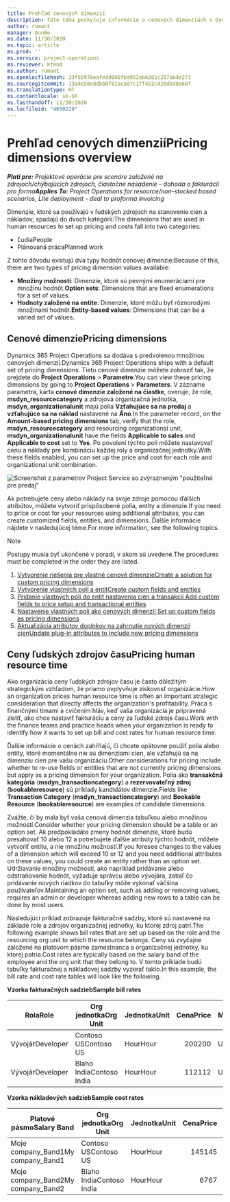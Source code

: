 ```yaml
---
title: Prehľad cenových dimenzií
description: Táto téma poskytuje informácie o cenových dimenziách v Dynamics 365 Project Operations.
author: rumant
manager: AnnBe
ms.date: 11/30/2020
ms.topic: article
ms.prod: ''
ms.service: project-operations
ms.reviewer: kfend
ms.author: rumant
ms.openlocfilehash: 33f55976eafedd046fba952ab6381c297ab4e271
ms.sourcegitcommit: 13a4e58eddbb0f81aca07c1ff452c420dbd8a68f
ms.translationtype: HT
ms.contentlocale: sk-SK
ms.lasthandoff: 11/30/2020
ms.locfileid: "4650229"
---
```

# <a name="pricing-dimensions-overview"></a><span data-ttu-id="5dc97-103">Prehľad cenových dimenzií</span><span class="sxs-lookup"><span data-stu-id="5dc97-103">Pricing dimensions overview</span></span>

<span data-ttu-id="5dc97-104">_**Platí pre:** Projektové operácie pre scenáre založené na zdrojoch/chýbajúcich zdrojoch, čiastočné nasadenie – dohoda o fakturácii pro forma_</span><span class="sxs-lookup"><span data-stu-id="5dc97-104">_**Applies To:** Project Operations for resource/non-stocked based scenarios, Lite deployment - deal to proforma invoicing_</span></span>

<span data-ttu-id="5dc97-105">Dimenzie, ktoré sa používajú v ľudských zdrojoch na stanovenie cien a nákladov, spadajú do dvoch kategórií:</span><span class="sxs-lookup"><span data-stu-id="5dc97-105">The dimensions that are used in human resources to set up pricing and costs fall into two categories:</span></span>

- <span data-ttu-id="5dc97-106">Ľudia</span><span class="sxs-lookup"><span data-stu-id="5dc97-106">People</span></span>
- <span data-ttu-id="5dc97-107">Plánovaná práca</span><span class="sxs-lookup"><span data-stu-id="5dc97-107">Planned work</span></span>

<span data-ttu-id="5dc97-108">Z tohto dôvodu existujú dva typy hodnôt cenovej dimenzie:</span><span class="sxs-lookup"><span data-stu-id="5dc97-108">Because of this, there are two types of pricing dimension values available:</span></span>

- <span data-ttu-id="5dc97-109">**Množiny možností**: Dimenzie, ktoré sú pevnými enumeráciami pre množinu hodnôt.</span><span class="sxs-lookup"><span data-stu-id="5dc97-109">**Option sets**: Dimensions that are fixed enumerations for a set of values.</span></span>
- <span data-ttu-id="5dc97-110">**Hodnoty založené na entite**: Dimenzie, ktoré môžu byť rôznorodými množinami hodnôt.</span><span class="sxs-lookup"><span data-stu-id="5dc97-110">**Entity-based values**: Dimensions that can be a varied set of values.</span></span>

## <a name="pricing-dimensions"></a><span data-ttu-id="5dc97-111">Cenové dimenzie</span><span class="sxs-lookup"><span data-stu-id="5dc97-111">Pricing dimensions</span></span>

<span data-ttu-id="5dc97-112">Dynamics 365 Project Operations sa dodáva s predvolenou množinou cenových dimenzií.</span><span class="sxs-lookup"><span data-stu-id="5dc97-112">Dynamics 365 Project Operations ships with a default set of pricing dimensions.</span></span> <span data-ttu-id="5dc97-113">Tieto cenové dimenzie môžete zobraziť tak, že prejdete do **Project Operations** > **Parametre**.</span><span class="sxs-lookup"><span data-stu-id="5dc97-113">You can view these pricing dimensions by going to **Project Operations** > **Parameters**.</span></span> <span data-ttu-id="5dc97-114">V zázname parametra, karta **cenové dimenzie založené na čiastke**, overuje, že role, **msdyn_resourcecategory** a zdrojová organizačná jednotka, **msdyn_organizationalunit** majú polia **Vzťahujúce sa na predaj** a **vzťahujúce sa na náklad** nastavené na **Áno**.</span><span class="sxs-lookup"><span data-stu-id="5dc97-114">In the parameter record, on the **Amount-based pricing dimensions** tab, verify that the role, **msdyn_resourcecategory** and resourcing organizational unit, **msdyn_organizationalunit** have the fields **Applicable to sales** and **Applicable to cost** set to **Yes**.</span></span> <span data-ttu-id="5dc97-115">Po povolení týchto polí môžete nastavovať cenu a náklady pre kombináciu každej roly a organizačnej jednotky.</span><span class="sxs-lookup"><span data-stu-id="5dc97-115">With these fields enabled, you can set up the price and cost for each role and organizational unit combination.</span></span>

![Screenshot z parametrov Project Service so zvýrazneným "použiteľné pre predaj"](media/PS-OOB-parameters.png)

<span data-ttu-id="5dc97-117">Ak potrebujete ceny alebo náklady na svoje zdroje pomocou ďalších atribútov, môžete vytvoriť prispôsobené polia, entity a dimenzie.</span><span class="sxs-lookup"><span data-stu-id="5dc97-117">If you need to price or cost for your resources using additional attributes, you can create customized fields, entities, and dimensions.</span></span> <span data-ttu-id="5dc97-118">Ďalšie informácie nájdete v nasledujúcej téme.</span><span class="sxs-lookup"><span data-stu-id="5dc97-118">For more information, see the following topics.</span></span> 
  
  > [!NOTE]
  > <span data-ttu-id="5dc97-119">Postupy musia byť ukončené v poradí, v akom sú uvedené.</span><span class="sxs-lookup"><span data-stu-id="5dc97-119">The procedures must be completed in the order they are listed.</span></span>

1. [<span data-ttu-id="5dc97-120">Vytvorenie riešenia pre vlastné cenové dimenzie</span><span class="sxs-lookup"><span data-stu-id="5dc97-120">Create a solution for custom pricing dimensions</span></span>](../sales/create-solution-custompd.md)
2. [<span data-ttu-id="5dc97-121">Vytvorenie vlastných polí a entít</span><span class="sxs-lookup"><span data-stu-id="5dc97-121">Create custom fields and entities</span></span>](create-custom-fields-entities-pricing-dimensions.md)
3. [<span data-ttu-id="5dc97-122">Pridanie vlastných polí do entít nastavenia cien a transakcií </span><span class="sxs-lookup"><span data-stu-id="5dc97-122">Add custom fields to price setup and transactional entities</span></span>](add-custom-fields-price-setup-transactional-entities.md)
4. [<span data-ttu-id="5dc97-123">Nastavenie vlastných polí ako cenových dimenzií </span><span class="sxs-lookup"><span data-stu-id="5dc97-123">Set up custom fields as pricing dimensions</span></span>](set-up-custom-fields-pricing-dimensions.md)
5. [<span data-ttu-id="5dc97-124">Aktualizácia atribútov doplnkov na zahrnutie nových dimenzií cien</span><span class="sxs-lookup"><span data-stu-id="5dc97-124">Update plug-in attributes to include new pricing dimensions</span></span>](update-plugin-attributes-pd.md)


## <a name="pricing-human-resource-time"></a><span data-ttu-id="5dc97-125">Ceny ľudských zdrojov času</span><span class="sxs-lookup"><span data-stu-id="5dc97-125">Pricing human resource time</span></span>
<span data-ttu-id="5dc97-126">Ako organizácia ceny ľudských zdrojov času je často dôležitým strategickým vzhľadom, že priamo ovplyvňuje ziskovosť organizácie.</span><span class="sxs-lookup"><span data-stu-id="5dc97-126">How an organization prices human resource time is often an important strategic consideration that directly affects the organization's profitability.</span></span> <span data-ttu-id="5dc97-127">Práca s finančnými tímami a cvičením hláv, keď vaša organizácia je pripravená zistiť, ako chce nastaviť fakturáciu a ceny za ľudské zdroje času.</span><span class="sxs-lookup"><span data-stu-id="5dc97-127">Work with the finance teams and practice heads when your organization is ready to identify how it wants to set up bill and cost rates for human resource time.</span></span>

<span data-ttu-id="5dc97-128">Ďalšie informácie o cenách zahŕňajú, či chcete opätovne použiť polia alebo entity, ktoré momentálne nie sú dimenziami cien, ale vzťahujú sa na dimenziu cien pre vašu organizáciu.</span><span class="sxs-lookup"><span data-stu-id="5dc97-128">Other considerations for pricing include whether to re-use fields or entities that are not currently pricing dimensions but apply as a pricing dimension for your organization.</span></span> <span data-ttu-id="5dc97-129">Polia ako **transakčná kategória** (**msdyn_transactioncategory**) a **rezervovateľný zdroj** (**bookableresource**) sú príklady kandidátov dimenzie.</span><span class="sxs-lookup"><span data-stu-id="5dc97-129">Fields like **Transaction Category** (**msdyn_transactioncategory**) and **Bookable Resource** (**bookableresource**) are examples of candidate dimensions.</span></span> 

<span data-ttu-id="5dc97-130">Zvážte, či by mala byť vaša cenová dimenzia tabuľkou alebo množinou možností.</span><span class="sxs-lookup"><span data-stu-id="5dc97-130">Consider whether your pricing dimension should be a table or an option set.</span></span> <span data-ttu-id="5dc97-131">Ak predpokladáte zmeny hodnôt dimenzie, ktoré budú presahovať 10 alebo 12 a potrebujete ďalšie atribúty týchto hodnôt, môžete vytvoriť entitu, a nie množinu možností.</span><span class="sxs-lookup"><span data-stu-id="5dc97-131">If you foresee changes to the values of a dimension which will exceed 10 or 12 and you need additional attributes on these values, you could create an entity rather than an option set.</span></span> <span data-ttu-id="5dc97-132">Udržiavanie množiny možností, ako napríklad pridávanie alebo odstraňovanie hodnôt, vyžaduje správcu alebo vývojára, zatiaľ čo pridávanie nových riadkov do tabuľky môže vykonať väčšina používateľov.</span><span class="sxs-lookup"><span data-stu-id="5dc97-132">Maintaining an option set, such as adding or removing values, requires an admin or developer whereas adding new rows to a table can be done by most users.</span></span>

<span data-ttu-id="5dc97-133">Nasledujúci príklad zobrazuje fakturačné sadzby, ktoré sú nastavené na základe role a zdrojov organizačnej jednotky, ku ktorej zdroj patrí.</span><span class="sxs-lookup"><span data-stu-id="5dc97-133">The following example shows bill rates that are set up based on the role and the resourcing org unit to which the resource belongs.</span></span> <span data-ttu-id="5dc97-134">Ceny sú zvyčajne založené na platovom pásme zamestnanca a organizačnej jednotky, ku ktorej patria.</span><span class="sxs-lookup"><span data-stu-id="5dc97-134">Cost rates are typically based on the salary band of the employee and the org unit that they belong to.</span></span> <span data-ttu-id="5dc97-135">V tomto príklade budú tabuľky fakturačnej a nákladovej sadzby vyzerať takto.</span><span class="sxs-lookup"><span data-stu-id="5dc97-135">In this example, the bill rate and cost rate tables will look like the following.</span></span>

<span data-ttu-id="5dc97-136">**Vzorka fakturačných sadzieb**</span><span class="sxs-lookup"><span data-stu-id="5dc97-136">**Sample bill rates**</span></span>

| <span data-ttu-id="5dc97-137">Rola</span><span class="sxs-lookup"><span data-stu-id="5dc97-137">Role</span></span>        | <span data-ttu-id="5dc97-138">Org jednotka</span><span class="sxs-lookup"><span data-stu-id="5dc97-138">Org Unit</span></span>    |<span data-ttu-id="5dc97-139">Jednotka</span><span class="sxs-lookup"><span data-stu-id="5dc97-139">Unit</span></span>      |<span data-ttu-id="5dc97-140">Cena</span><span class="sxs-lookup"><span data-stu-id="5dc97-140">Price</span></span>      |<span data-ttu-id="5dc97-141">Mena</span><span class="sxs-lookup"><span data-stu-id="5dc97-141">Currency</span></span>  |
| ------------|-------------|----------|----------:|----------|
| <span data-ttu-id="5dc97-142">Vývojár</span><span class="sxs-lookup"><span data-stu-id="5dc97-142">Developer</span></span>   | <span data-ttu-id="5dc97-143">Contoso US</span><span class="sxs-lookup"><span data-stu-id="5dc97-143">Contoso US</span></span>  |<span data-ttu-id="5dc97-144">Hour</span><span class="sxs-lookup"><span data-stu-id="5dc97-144">Hour</span></span> | <span data-ttu-id="5dc97-145">200</span><span class="sxs-lookup"><span data-stu-id="5dc97-145">200</span></span>|<span data-ttu-id="5dc97-146">USD</span><span class="sxs-lookup"><span data-stu-id="5dc97-146">USD</span></span>     |
| <span data-ttu-id="5dc97-147">Vývojár</span><span class="sxs-lookup"><span data-stu-id="5dc97-147">Developer</span></span>   | <span data-ttu-id="5dc97-148">Blaho India</span><span class="sxs-lookup"><span data-stu-id="5dc97-148">Contoso India</span></span> |<span data-ttu-id="5dc97-149">Hour</span><span class="sxs-lookup"><span data-stu-id="5dc97-149">Hour</span></span>|   <span data-ttu-id="5dc97-150">112</span><span class="sxs-lookup"><span data-stu-id="5dc97-150">112</span></span>|<span data-ttu-id="5dc97-151">USD</span><span class="sxs-lookup"><span data-stu-id="5dc97-151">USD</span></span>     |


<span data-ttu-id="5dc97-152">**Vzorka nákladových sadzieb**</span><span class="sxs-lookup"><span data-stu-id="5dc97-152">**Sample cost rates**</span></span>

| <span data-ttu-id="5dc97-153">Platové pásmo</span><span class="sxs-lookup"><span data-stu-id="5dc97-153">Salary Band</span></span>     | <span data-ttu-id="5dc97-154">Org jednotka</span><span class="sxs-lookup"><span data-stu-id="5dc97-154">Org Unit</span></span>    |<span data-ttu-id="5dc97-155">Jednotka</span><span class="sxs-lookup"><span data-stu-id="5dc97-155">Unit</span></span>      |<span data-ttu-id="5dc97-156">Cena</span><span class="sxs-lookup"><span data-stu-id="5dc97-156">Price</span></span>      |<span data-ttu-id="5dc97-157">Mena</span><span class="sxs-lookup"><span data-stu-id="5dc97-157">Currency</span></span>  |
| ----------------|-------------|----------|----------:|----------|
| <span data-ttu-id="5dc97-158">Moje company_Band1</span><span class="sxs-lookup"><span data-stu-id="5dc97-158">My company_Band1</span></span> | <span data-ttu-id="5dc97-159">Contoso US</span><span class="sxs-lookup"><span data-stu-id="5dc97-159">Contoso US</span></span>  |<span data-ttu-id="5dc97-160">Hour</span><span class="sxs-lookup"><span data-stu-id="5dc97-160">Hour</span></span> | <span data-ttu-id="5dc97-161">145</span><span class="sxs-lookup"><span data-stu-id="5dc97-161">145</span></span>|<span data-ttu-id="5dc97-162">USD</span><span class="sxs-lookup"><span data-stu-id="5dc97-162">USD</span></span>     |
| <span data-ttu-id="5dc97-163">Moje company_Band2</span><span class="sxs-lookup"><span data-stu-id="5dc97-163">My company_Band2</span></span> | <span data-ttu-id="5dc97-164">Blaho India</span><span class="sxs-lookup"><span data-stu-id="5dc97-164">Contoso India</span></span> |<span data-ttu-id="5dc97-165">Hour</span><span class="sxs-lookup"><span data-stu-id="5dc97-165">Hour</span></span>|   <span data-ttu-id="5dc97-166">67</span><span class="sxs-lookup"><span data-stu-id="5dc97-166">67</span></span>|<span data-ttu-id="5dc97-167">USD</span><span class="sxs-lookup"><span data-stu-id="5dc97-167">USD</span></span>     |
